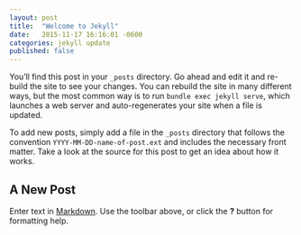 ```yaml
---
layout: post
title:  "Welcome to Jekyll"
date:   2015-11-17 16:16:01 -0600
categories: jekyll update
published: false
---
```


You’ll find this post in your `_posts` directory. Go ahead and edit it and re-build the site to see your changes. You can rebuild the site in many different ways, but the most common way is to run `bundle exec jekyll serve`, which launches a web server and auto-regenerates your site when a file is updated.

To add new posts, simply add a file in the `_posts` directory that follows the convention `YYYY-MM-DD-name-of-post.ext` and includes the necessary front matter. Take a look at the source for this post to get an idea about how it works.

## A New Post

Enter text in [Markdown](http://daringfireball.net/projects/markdown/). Use the toolbar above, or click the **?** button for formatting help.
